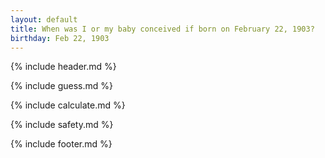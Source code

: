 ```yaml
---
layout: default
title: When was I or my baby conceived if born on February 22, 1903?
birthday: Feb 22, 1903
---
```


{% include header.md %}

{% include guess.md %}

{% include calculate.md %}

{% include safety.md %}

{% include footer.md %}



